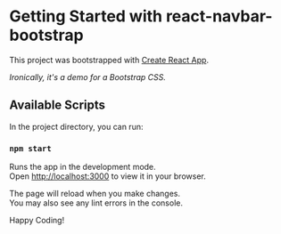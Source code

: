 # Getting Started with react-navbar-bootstrap

This project was bootstrapped with [Create React App](https://github.com/facebook/create-react-app).

_Ironically, it's a demo for a Bootstrap CSS._

## Available Scripts

In the project directory, you can run:

### `npm start`

Runs the app in the development mode.\
Open [http://localhost:3000](http://localhost:3000) to view it in your browser.

The page will reload when you make changes.\
You may also see any lint errors in the console.

Happy Coding!
